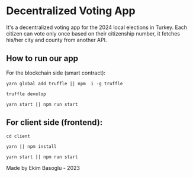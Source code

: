 # Decentralized Voting App
It's a decentralized voting app for the 2024 local elections in Turkey. Each citizen can vote only once based on their citizenship number, it fetches his/her city and county from another API.

## How to run our app
For the blockchain side (smart contract):

```
yarn global add truffle || npm  i -g truffle

truffle develop

yarn start || npm run start
```

## For client side (frontend):
```
cd client

yarn || npm install

yarn start || npm run start
```
Made by Ekim Basoglu - 2023

